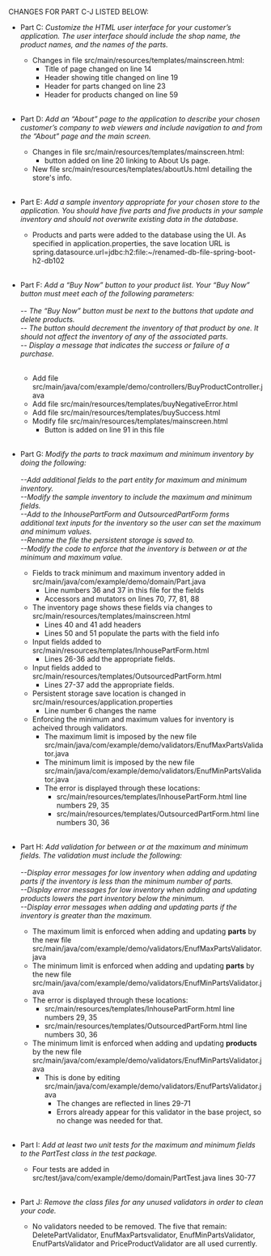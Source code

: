 
CHANGES FOR PART C-J LISTED BELOW:

* Part C:
*Customize the HTML user interface for your customer’s application. The user interface should include the shop name, the product names, and the names of the parts.*

  * Changes in file src/main/resources/templates/mainscreen.html:
    * Title of page changed on line 14
    * Header showing title changed on line 19
    * Header for parts changed on line 23
    * Header for products changed on line 59<br><br>

* Part D: *Add an “About” page to the application to describe your chosen customer’s company to web viewers and include navigation to and from the “About” page and the main screen.*
  * Changes in file src/main/resources/templates/mainscreen.html:
    * button added on line 20 linking to About Us page.
  * New file src/main/resources/templates/aboutUs.html detailing the store's info.
    <br><br>
* Part E: *Add a sample inventory appropriate for your chosen store to the application. You should have five parts and five products in your sample inventory and should not overwrite existing data in the database.*
  * Products and parts were added to the database using the UI. As specified in application.properties, the save location URL is spring.datasource.url=jdbc:h2:file:~/renamed-db-file-spring-boot-h2-db102
    <br><br>
* Part F: *Add a “Buy Now” button to your product list. Your “Buy Now” button must meet each of the following parameters:<br><br>
-- The “Buy Now” button must be next to the buttons that update and delete products.<br>
-- The button should decrement the inventory of that product by one. It should not affect the inventory of any of the associated parts.<br>
-- Display a message that indicates the success or failure of a purchase.*<br><br>
  * Add file src/main/java/com/example/demo/controllers/BuyProductController.java
  * Add file src/main/resources/templates/buyNegativeError.html
  * Add file src/main/resources/templates/buySuccess.html
  * Modify file src/main/resources/templates/mainscreen.html
    * Button is added on line 91 in this file
      <br><br>
* Part G: *Modify the parts to track maximum and minimum inventory by doing the following:<br><br>
  --Add additional fields to the part entity for maximum and minimum inventory.<br>
  --Modify the sample inventory to include the maximum and minimum fields.<br>
  --Add to the InhousePartForm and OutsourcedPartForm forms additional text inputs for the inventory so the user can set the maximum and minimum values.<br>
  --Rename the file the persistent storage is saved to.<br>
  --Modify the code to enforce that the inventory is between or at the minimum and maximum value.<br>*
  * Fields to track minimum and maximum inventory added in src/main/java/com/example/demo/domain/Part.java
    * Line numbers 36 and 37 in this file for the fields
    * Accessors and mutators on lines 70, 77, 81, 88
  * The inventory page shows these fields via changes to src/main/resources/templates/mainscreen.html
    * Lines 40 and 41 add headers
    * Lines 50 and 51 populate the parts with the field info
  * Input fields added to src/main/resources/templates/InhousePartForm.html
    * Lines 26-36 add the appropriate fields.
  * Input fields added to src/main/resources/templates/OutsourcedPartForm.html
    * Lines 27-37 add the appropriate fields.
  * Persistent storage save location is changed in src/main/resources/application.properties
    * Line number 6 changes the name
  * Enforcing the minimum and maximum values for inventory is acheived through validators.
    * The maximum limit is imposed by the new file src/main/java/com/example/demo/validators/EnufMaxPartsValidator.java
    * The minimum limit is imposed by the new file src/main/java/com/example/demo/validators/EnufMinPartsValidator.java
    * The error is displayed through these locations:
      * src/main/resources/templates/InhousePartForm.html line numbers 29, 35
      * src/main/resources/templates/OutsourcedPartForm.html line numbers 30, 36
        <br><br>
* Part H: *Add validation for between or at the maximum and minimum fields. The validation must include the following:<br><br>
  --Display error messages for low inventory when adding and updating parts if the inventory is less than the minimum number of parts.<br>
  --Display error messages for low inventory when adding and updating products lowers the part inventory below the minimum.<br>
  --Display error messages when adding and updating parts if the inventory is greater than the maximum.<br>*
  * The maximum limit is enforced when adding and updating <b>parts</b> by the new file src/main/java/com/example/demo/validators/EnufMaxPartsValidator.java
  * The minimum limit is enforced when adding and updating <b>parts</b> by the new file src/main/java/com/example/demo/validators/EnufMinPartsValidator.java
  * The error is displayed through these locations:
    * src/main/resources/templates/InhousePartForm.html line numbers 29, 35
    * src/main/resources/templates/OutsourcedPartForm.html line numbers 30, 36
  * The minimum limit is enforced when adding and updating <b>products</b> by the new file src/main/java/com/example/demo/validators/EnufMinPartsValidator.java
    * This is done by editing src/main/java/com/example/demo/validators/EnufPartsValidator.java
      * The changes are reflected in lines 29-71
      * Errors already appear for this validator in the base project, so no change was needed for that.
        <br><br>
* Part I: *Add at least two unit tests for the maximum and minimum fields to the PartTest class in the test package.*
  * Four tests are added in src/test/java/com/example/demo/domain/PartTest.java lines 30-77
    <br><br>
* Part J: *Remove the class files for any unused validators in order to clean your code.*
  * No validators needed to be removed. The five that remain: DeletePartValidator, EnufMaxPartsvalidator, EnufMinPartsValidator, EnufPartsValidator and PriceProductValidator are all used currently.